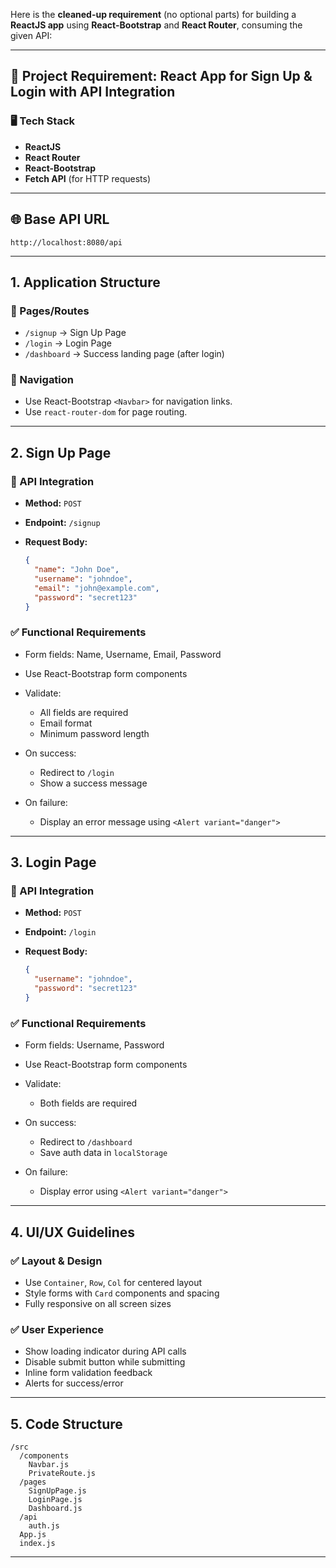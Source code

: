 Here is the **cleaned-up requirement** (no optional parts) for building a **ReactJS app** using **React-Bootstrap** and **React Router**, consuming the given API:

---

## 🔧 Project Requirement: React App for Sign Up & Login with API Integration

### 🖥️ Tech Stack

* **ReactJS**
* **React Router**
* **React-Bootstrap**
* **Fetch API** (for HTTP requests)

---

## 🌐 Base API URL

```
http://localhost:8080/api
```

---

## 1. Application Structure

### 📁 Pages/Routes

* `/signup` → Sign Up Page
* `/login` → Login Page
* `/dashboard` → Success landing page (after login)

### 🧭 Navigation

* Use React-Bootstrap `<Navbar>` for navigation links.
* Use `react-router-dom` for page routing.

---

## 2. Sign Up Page

### 🔗 API Integration

* **Method:** `POST`
* **Endpoint:** `/signup`
* **Request Body:**

  ```json
  {
    "name": "John Doe",
    "username": "johndoe",
    "email": "john@example.com",
    "password": "secret123"
  }
  ```

### ✅ Functional Requirements

* Form fields: Name, Username, Email, Password
* Use React-Bootstrap form components
* Validate:

  * All fields are required
  * Email format
  * Minimum password length
* On success:

  * Redirect to `/login`
  * Show a success message
* On failure:

  * Display an error message using `<Alert variant="danger">`

---

## 3. Login Page

### 🔗 API Integration

* **Method:** `POST`
* **Endpoint:** `/login`
* **Request Body:**

  ```json
  {
    "username": "johndoe",
    "password": "secret123"
  }
  ```

### ✅ Functional Requirements

* Form fields: Username, Password
* Use React-Bootstrap form components
* Validate:

  * Both fields are required
* On success:

  * Redirect to `/dashboard`
  * Save auth data in `localStorage`
* On failure:

  * Display error using `<Alert variant="danger">`

---

## 4. UI/UX Guidelines

### ✅ Layout & Design

* Use `Container`, `Row`, `Col` for centered layout
* Style forms with `Card` components and spacing
* Fully responsive on all screen sizes

### ✅ User Experience

* Show loading indicator during API calls
* Disable submit button while submitting
* Inline form validation feedback
* Alerts for success/error

---

## 5. Code Structure

```
/src
  /components
    Navbar.js
    PrivateRoute.js
  /pages
    SignUpPage.js
    LoginPage.js
    Dashboard.js
  /api
    auth.js
  App.js
  index.js
```

---
